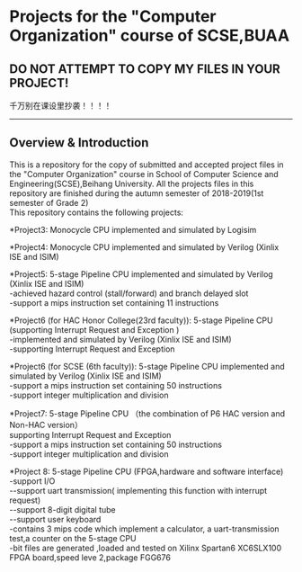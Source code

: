 Projects for the "Computer Organization" course of SCSE,BUAA
=============================================================================================================
DO NOT ATTEMPT TO COPY MY FILES IN YOUR PROJECT!</br>
-------
千万别在课设里抄袭！！！！</br>

-------------------------------------------------------
Overview & Introduction
-------
  This is a repository for the copy of submitted and accepted project files in the "Computer Organization" course in School of 
Computer Science and Engineering(SCSE),Beihang University. All the projects files in this repository are finished during the autumn semester of 2018-2019(1st semester of Grade 2)</br>
  This repository contains the following projects:</br>
  
  *Project3:
  Monocycle CPU implemented and simulated by Logisim</br>
  
  *Project4: 
  Monocycle CPU implemented and simulated by Verilog (Xinlix ISE and ISIM)</br>
  
  *Project5: 
  5-stage Pipeline CPU implemented and simulated by Verilog (Xinlix ISE and ISIM)</br>
        -achieved hazard control (stall/forward) and branch delayed slot</br>
        -support a mips instruction set containing 11 instructions</br>
        
  *Project6 (for HAC Honor College(23rd faculty)): 
  5-stage Pipeline CPU (supporting Interrupt Request and Exception )</br>
        -implemented and simulated by Verilog (Xinlix ISE and ISIM)</br>
        -supporting Interrupt Request and Exception</br>
        
  *Project6 (for SCSE (6th faculty)):
  5-stage Pipeline CPU implemented and simulated by Verilog (Xinlix ISE and ISIM)</br>
        -support a mips instruction set containing 50 instructions</br>
        -support integer multiplication and division</br>
        
  *Project7: 
  5-stage Pipeline CPU （the combination of P6 HAC version and Non-HAC version） </br>
        supporting Interrupt Request and Exception</br>
        -support a mips instruction set containing 50 instructions</br>
        -support integer multiplication and division</br>
        
  *Project 8:
  5-stage Pipeline CPU (FPGA,hardware and software interface)</br>
        -support  I/O </br>
            --support uart transmission( implementing this function with interrupt request)</br>
            --support 8-digit digital tube</br>
            --support user keyboard</br>
        -contains 3 mips code which implement a calculator, a uart-transmission test,a counter on the 5-stage CPU</br>
        -bit files are generated ,loaded and tested on Xilinx Spartan6 XC6SLX100 FPGA board,speed leve 2,package 
         FGG676 </br>
